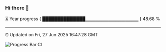 ### Hi there 👋

⏳ Year progress { ██████████████▁▁▁▁▁▁▁▁▁▁▁▁▁▁▁▁ } 48.68 %

---

⏰ Updated on Fri, 27 Jun 2025 16:47:28 GMT

![Progress Bar CI](https://github.com/IshwaranRudhara/GIT-ACTION/workflows/Progress%20Bar%20CI/badge.svg)
